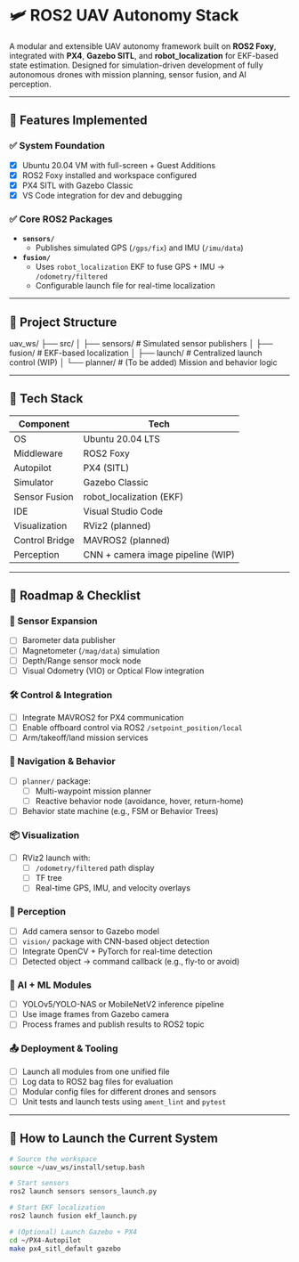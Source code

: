 # 🛩️ ROS2 UAV Autonomy Stack

A modular and extensible UAV autonomy framework built on **ROS2 Foxy**, integrated with **PX4**, **Gazebo SITL**, and **robot_localization** for EKF-based state estimation. Designed for simulation-driven development of fully autonomous drones with mission planning, sensor fusion, and AI perception.

---

## 🚀 Features Implemented

### ✅ System Foundation
- [x] Ubuntu 20.04 VM with full-screen + Guest Additions
- [x] ROS2 Foxy installed and workspace configured
- [x] PX4 SITL with Gazebo Classic
- [x] VS Code integration for dev and debugging

### ✅ Core ROS2 Packages
- **`sensors/`**
  - Publishes simulated GPS (`/gps/fix`) and IMU (`/imu/data`)
- **`fusion/`**
  - Uses `robot_localization` EKF to fuse GPS + IMU → `/odometry/filtered`
  - Configurable launch file for real-time localization

---

## 📁 Project Structure
uav_ws/
├── src/
│ ├── sensors/ # Simulated sensor publishers
│ ├── fusion/ # EKF-based localization
│ ├── launch/ # Centralized launch control (WIP)
│ └── planner/ # (To be added) Mission and behavior logic


---

## 🧱 Tech Stack

| Component         | Tech                              |
|------------------|-----------------------------------|
| OS               | Ubuntu 20.04 LTS                  |
| Middleware       | ROS2 Foxy                         |
| Autopilot        | PX4 (SITL)                        |
| Simulator        | Gazebo Classic                    |
| Sensor Fusion    | robot_localization (EKF)          |
| IDE              | Visual Studio Code                |
| Visualization    | RViz2 (planned)                   |
| Control Bridge   | MAVROS2 (planned)                 |
| Perception       | CNN + camera image pipeline (WIP) |

---

## 🚧 Roadmap & Checklist

### 🧩 Sensor Expansion
- [ ] Barometer data publisher
- [ ] Magnetometer (`/mag/data`) simulation
- [ ] Depth/Range sensor mock node
- [ ] Visual Odometry (VIO) or Optical Flow integration

### 🛠️ Control & Integration
- [ ] Integrate MAVROS2 for PX4 communication
- [ ] Enable offboard control via ROS2 `/setpoint_position/local`
- [ ] Arm/takeoff/land mission services

### 🧭 Navigation & Behavior
- [ ] `planner/` package:
  - [ ] Multi-waypoint mission planner
  - [ ] Reactive behavior node (avoidance, hover, return-home)
- [ ] Behavior state machine (e.g., FSM or Behavior Trees)

### 📦 Visualization
- [ ] RViz2 launch with:
  - [ ] `/odometry/filtered` path display
  - [ ] TF tree
  - [ ] Real-time GPS, IMU, and velocity overlays

### 🎯 Perception
- [ ] Add camera sensor to Gazebo model
- [ ] `vision/` package with CNN-based object detection
- [ ] Integrate OpenCV + PyTorch for real-time detection
- [ ] Detected object → command callback (e.g., fly-to or avoid)

### 🤖 AI + ML Modules
- [ ] YOLOv5/YOLO-NAS or MobileNetV2 inference pipeline
- [ ] Use image frames from Gazebo camera
- [ ] Process frames and publish results to ROS2 topic

### 📤 Deployment & Tooling
- [ ] Launch all modules from one unified file
- [ ] Log data to ROS2 bag files for evaluation
- [ ] Modular config files for different drones and sensors
- [ ] Unit tests and launch tests using `ament_lint` and `pytest`

---

## 🧠 How to Launch the Current System

```bash
# Source the workspace
source ~/uav_ws/install/setup.bash

# Start sensors
ros2 launch sensors sensors_launch.py

# Start EKF localization
ros2 launch fusion ekf_launch.py

# (Optional) Launch Gazebo + PX4
cd ~/PX4-Autopilot
make px4_sitl_default gazebo

